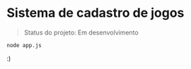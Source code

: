 <h1>Sistema de cadastro de jogos</h1>

> Status do projeto: Em desenvolvimento

```
node app.js
```


:)